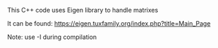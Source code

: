 This C++ code uses Eigen library to handle matrixes

It can be found:
https://eigen.tuxfamily.org/index.php?title=Main_Page

Note:
use -I during compilation